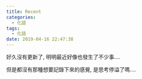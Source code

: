 ```yaml
---
title: Recent
categories:
  - 化語
tags:
  - 化語
date: 2019-04-16 22:47:38
---
```

好久沒有更新了, 明明最近好像也發生了不少事....

但是都沒有那種想要記錄下來的感覺, 是思考停溢了嗎....